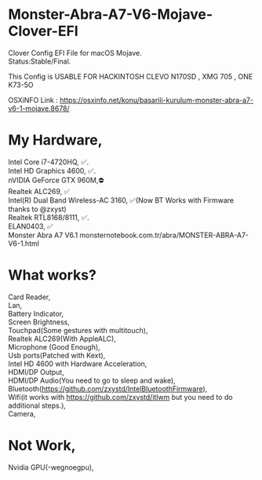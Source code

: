# Monster-Abra-A7-V6-Mojave-Clover-EFI
Clover Config EFI File for macOS Mojave.  
Status:Stable/Final.    

This Config is USABLE FOR HACKINTOSH CLEVO N170SD , XMG 705 , ONE K73-5O

OSXiNFO Link : https://osxinfo.net/konu/basarili-kurulum-monster-abra-a7-v6-1-mojave.8678/

# My Hardware,

Intel Core i7-4720HQ, ✅.   
Intel HD Graphics 4600, ✅.    
nVIDIA GeForce GTX 960M,⛔️   
Realtek ALC269, ✅   
Intel(R) Dual Band Wireless-AC 3160, ✅(Now BT Works with Firmware thanks to @zxyst)   
Realtek RTL8168/8111, ✅.   
ELAN0403, ✅   
Monster Abra A7 V6.1 monsternotebook.com.tr/abra/MONSTER-ABRA-A7-V6-1.html 

# What works?
Card Reader,  
Lan,  
Battery Indicator,  
Screen Brightness,   
Touchpad(Some gestures with multitouch),      
Realtek ALC269(With AppleALC),    
Microphone (Good Enough),      
Usb ports(Patched with Kext),    
Intel HD 4600 with Hardware Acceleration,    
HDMI/DP Output,    
HDMI/DP Audio(You need to go to sleep and wake),    
Bluetooth(https://github.com/zxystd/IntelBluetoothFirmware),    
Wifi(it works with https://github.com/zxystd/itlwm but you need to do additional steps.),      
Camera,      

# Not Work,  
Nvidia GPU(-wegnoegpu),  

